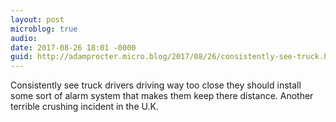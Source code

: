 ```yaml
---
layout: post
microblog: true
audio: 
date: 2017-08-26 18:01 -0000
guid: http://adamprocter.micro.blog/2017/08/26/consistently-see-truck.html
---
```

Consistently see truck drivers driving way too close they should install some sort of alarm system that makes them keep there distance. Another terrible crushing incident in the U.K.
